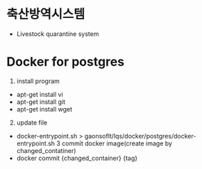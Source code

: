 # 축산방역시스템
- Livestock quarantine system

# Docker for postgres
1. install program
 - apt-get install vi
 - apt-get install git
 - apt-get install wget
2. update file
 - docker-entrypoint.sh > gaonsoflt/lqs/docker/postgres/docker-entrypoint.sh
3 commit docker image(create image by changed_contatiner)
 - docker commit {changed_container} {tag}
